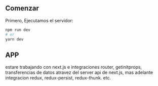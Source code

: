 ## Comenzar

Primero, Ejecutamos el servidor:

```bash
npm run dev
# or
yarn dev
```

## APP

estare trabajando con next.js e integraciones router, getinitprops, transferencias de datos atravez del server api de next.js, mas adelante integracion redux, redux-persist, redux-thunk. etc.

